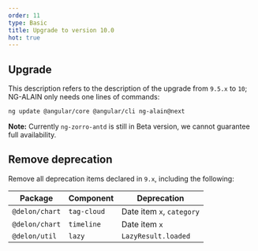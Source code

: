 ```yaml
---
order: 11
type: Basic
title: Upgrade to version 10.0
hot: true
---
```


## Upgrade

This description refers to the description of the upgrade from `9.5.x` to `10`; NG-ALAIN only needs one lines of commands:

```bash
ng update @angular/core @angular/cli ng-alain@next
```

**Note:** Currently `ng-zorro-antd` is still in Beta version, we cannot guarantee full availability.

## Remove deprecation

Remove all deprecation items declared in `9.x`, including the following:

| Package | Component | Deprecation |
|---|----|-----|
| `@delon/chart` | `tag-cloud` | Date item `x`, `category` |
| `@delon/chart` | `timeline` | Date item `x` |
| `@delon/util` | `lazy` | `LazyResult.loaded` |
